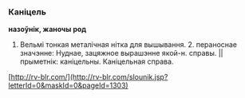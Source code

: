 ### Каніцель
**назоўнік, жаночы род**

1. Вельмі тонкая металічная нітка для вышывання. 2. пераноснае значэнне: Нуднае, зацяжное вырашэнне якой-н. справы. || прыметнік: каніцельны. Каніцельная справа.

<a rel="author">[http://rv-blr.com/](http://rv-blr.com/slounik.jsp?letterId=0&maskId=0&pageId=1303)</a>
